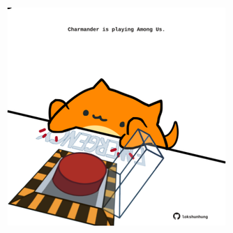 <!-- built at 25/06/2022, 16:01:06 UTC -->
<p align="center">
  <img width="500" height="500" src="./ReadmeImage.svg">
</p>
